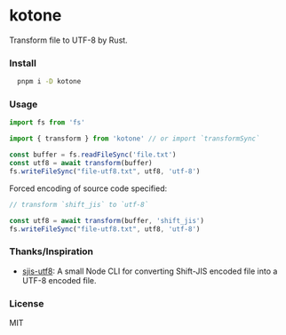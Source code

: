 # kotone

Transform file to UTF-8 by Rust.

### Install

```bash
  pnpm i -D kotone
```

### Usage

```ts
import fs from 'fs'

import { transform } from 'kotone' // or import `transformSync`

const buffer = fs.readFileSync('file.txt')
const utf8 = await transform(buffer)
fs.writeFileSync("file-utf8.txt", utf8, 'utf-8')
```

Forced encoding of source code specified:

```ts
// transform `shift_jis` to `utf-8`

const utf8 = await transform(buffer, 'shift_jis')
fs.writeFileSync("file-utf8.txt", utf8, 'utf-8')
```

### Thanks/Inspiration

 - [sjis-utf8](https://github.com/jamesgordo/sjis-utf8): A small Node CLI for converting Shift-JIS encoded file into a UTF-8 encoded file.

### License

MIT
